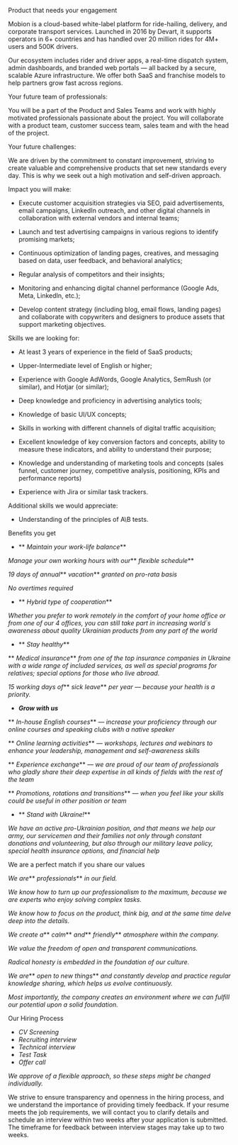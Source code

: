 Product that needs your engagement

Mobion is a cloud-based white-label platform for ride-hailing, delivery, and
corporate transport services. Launched in 2016 by Devart, it supports
operators in 6+ countries and has handled over 20 million rides for 4M+ users
and 500K drivers.

Our ecosystem includes rider and driver apps, a real-time dispatch system,
admin dashboards, and branded web portals — all backed by a secure, scalable
Azure infrastructure. We offer both SaaS and franchise models to help partners
grow fast across regions.

Your future team of professionals:

You will be a part of the Product and Sales Teams and work with highly
motivated professionals passionate about the project. You will collaborate
with a product team, customer success team, sales team and with the head of
the project.

Your future challenges:

We are driven by the commitment to constant improvement, striving to create
valuable and comprehensive products that set new standards every day. This is
why we seek out a high motivation and self-driven approach.

Impact you will make:

  * Execute customer acquisition strategies via SEO, paid advertisements, email campaigns, LinkedIn outreach, and other digital channels in collaboration with external vendors and internal teams;

  * Launch and test advertising campaigns in various regions to identify promising markets;

  * Continuous optimization of landing pages, creatives, and messaging based on data, user feedback, and behavioral analytics;

  * Regular analysis of competitors and their insights;

  * Monitoring and enhancing digital channel performance (Google Ads, Meta, LinkedIn, etc.);

  * Develop content strategy (including blog, email flows, landing pages) and collaborate with copywriters and designers to produce assets that support marketing objectives.

Skills we are looking for:

  * At least 3 years of experience in the field of SaaS products;

  * Upper-Intermediate level of English or higher;

  * Experience with Google AdWords, Google Analytics, SemRush (or similar), and Hotjar (or similar);

  * Deep knowledge and proficiency in advertising analytics tools;

  * Knowledge of basic UI/UX concepts;

  * Skills in working with different channels of digital traffic acquisition;

  * Excellent knowledge of key conversion factors and concepts, ability to measure these indicators, and ability to understand their purpose;

  * Knowledge and understanding of marketing tools and concepts (sales funnel, customer journey, competitive analysis, positioning, KPIs and performance reports)

  * Experience with Jira or similar task trackers.

Additional skills we would appreciate:

  * Understanding of the principles of A\B tests.

Benefits you get

  * ** _Maintain your work-life balance_**

 _Manage your own working hours with our_** _flexible schedule_**

 _19 days of annual_** _vacation_** _granted on pro-rata basis_

 _No overtimes required_

  * ** _Hybrid type of cooperation_**

 _Whether you prefer to work remotely in the comfort of your home office or
from one of our 4 offices, you can still take part in increasing world`s
awareness about quality Ukrainian products from any part of the world_

  * ** _Stay healthy_**

** _Medical insurance_** _from one of the top insurance companies in Ukraine
with a wide range of included services, as well as special programs for
relatives; special options for those who live abroad._

_15 working days of_** _sick leave_** _per year — because your health is a
priority._

  * **_Grow with us_**

** _In-house English courses_** _— increase your proficiency through our
online courses and speaking clubs with a native speaker_

** _Online learning activities_** _— workshops, lectures and webinars to
enhance your leadership, management and self-awareness skills_

** _Experience exchange_** _— we are proud of our team of professionals who
gladly share their deep expertise in all kinds of fields with the rest of the
team_

** _Promotions, rotations and transitions_** _— when you feel like your skills
could be useful in other position or team_

  * ** _Stand with Ukraine!_**

_We have an active pro-Ukrainian position, and that means we help our army,
our servicemen and their families not only through constant donations and
volunteering, but also through our military leave policy, special health
insurance options, and financial help_

We are a perfect match if you share our values

 _We are_** _professionals_** _in our field._

_We know how to turn up our professionalism to the maximum, because we are
experts who enjoy solving complex tasks._

_We know how to focus on the product, think big, and at the same time delve
deep into the details._

_We create a_** _calm_** _and_** _friendly_** _atmosphere within the company._

_We value the freedom of open and transparent communications._

_Radical honesty is embedded in the foundation of our culture._

_We are_** _open to new things_** _and constantly develop and practice regular
knowledge sharing, which helps us evolve continuously._

_Most importantly, the company creates an environment where we can fulfill our
potential upon a solid foundation._

Our Hiring Process

  *  _CV Screening_
  *  _Recruiting interview_
  *  _Technical interview_
  *  _Test Task_
  *  _Offer call_

 _We approve of a flexible approach, so these steps might be changed
individually._

We strive to ensure transparency and openness in the hiring process, and we
understand the importance of providing timely feedback. If your resume meets
the job requirements, we will contact you to clarify details and schedule an
interview within two weeks after your application is submitted. The timeframe
for feedback between interview stages may take up to two weeks.